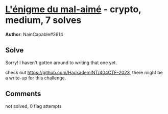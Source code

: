 [L'énigme du mal-aimé](challenge_files/README.md) - crypto, medium, 7 solves
===

**Author**: NainCapable#2614    

## Solve

Sorry! I haven't gotten around to writing that one yet.

check out https://github.com/HackademINT/404CTF-2023, there might be a write-up for this challenge.

## Comments

not solved, 0 flag attempts